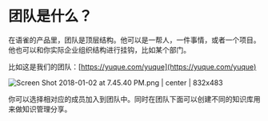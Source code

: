 # 团队是什么？

在语雀的产品里，团队是顶层结构。他可以是一帮人，一件事情，或者一个项目。他也可以和你实际企业组织结构进行挂钩，比如某个部门。

比如这是我们的团队：[https://yuque.com/yuque](https://yuque.com/yuque)


![Screen Shot 2018-01-02 at 7.45.40 PM.png | center | 832x483](https://lark-assets-prod.oss-cn-hangzhou.aliyuncs.com/2018/png/cf16d2d9-1c63-4706-94ba-280a0c1b931f.png "")

你可以选择相对应的成员加入到团队中。同时在团队下面可以创建不同的知识库用来做知识管理分享。
